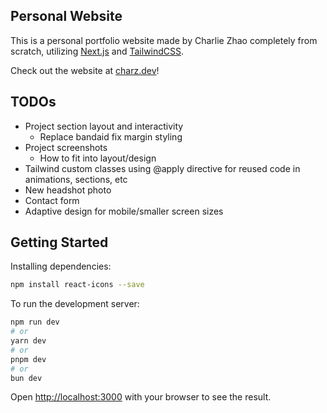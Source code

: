 ## Personal Website

This is a personal portfolio website made by Charlie Zhao completely from scratch, utilizing [Next.js](https://nextjs.org/) and [TailwindCSS](https://tailwindcss.com/). 

Check out the website at [charz.dev](https://charz.dev)!

## TODOs

* Project section layout and interactivity
    * Replace bandaid fix margin styling
* Project screenshots
    * How to fit into layout/design
* Tailwind custom classes using @apply directive for reused code in animations, sections, etc
* New headshot photo
* Contact form
* Adaptive design for mobile/smaller screen sizes

## Getting Started

Installing dependencies: 
```bash
npm install react-icons --save
```

To run the development server:

```bash
npm run dev
# or
yarn dev
# or
pnpm dev
# or
bun dev
```

Open [http://localhost:3000](http://localhost:3000) with your browser to see the result.
